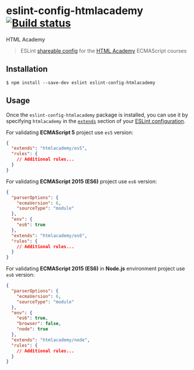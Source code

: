 # eslint-config-htmlacademy [![Build status][travis-image]][travis-url]
HTML Academy
> ESLint [shareable config](http://eslint.org/docs/developer-guide/shareable-configs.html) for the [HTML Academy](http://htmlacademy.org) ECMAScript courses


## Installation

```
$ npm install --save-dev eslint eslint-config-htmlacademy
```


## Usage

Once the `eslint-config-htmlacademy` package is installed, you can use it by specifying `htmlacademy` in the [`extends`](http://eslint.org/docs/user-guide/configuring#extending-configuration-files) section of your [ESLint configuration](http://eslint.org/docs/user-guide/configuring).

For validating **ECMAScript 5** project use `es5` version:

```json
{
  "extends": "htmlacademy/es5",
  "rules": {
    // Additional rules...
  }
}
```

For validating **ECMAScript 2015 (ES6)** project use `es6` version:

```json
{
  "parserOptions": {
    "ecmaVersion": 6,
    "sourceType": "module"
  },
  "env": {
    "es6": true
  },
  "extends": "htmlacademy/es6",
  "rules": {
    // Additional rules...
  }
}
```
For validating **ECMAScript 2015 (ES6)** in **Node.js** environment project use `es6` version:

```json
{
  "parserOptions": {
    "ecmaVersion": 6,
    "sourceType": "module"
  },
  "env": {
    "es6": true,
    "browser": false,
    "node": true
  },
  "extends": "htmlacademy/node",
  "rules": {
    // Additional rules...
  }
}
```
[travis-image]: https://travis-ci.org/htmlacademy/eslint-config-htmlacademy.svg?branch=master
[travis-url]: https://travis-ci.org/htmlacademy/eslint-config-htmlacademy